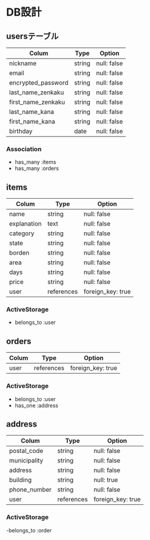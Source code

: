 # DB設計

##  usersテーブル

|     Colum          | Type   | Option      |
| -------------------|--------|-------------| 
| nickname           | string | null: false |
| email              | string | null: false |
| encrypted_password | string | null: false |
| last_name_zenkaku  | string | null: false |
| first_name_zenkaku | string | null: false |
| last_name_kana     | string | null: false |
| first_name_kana    | string | null: false |
| birthday           | date   | null: false |

### Association

- has_many :items
- has_many :orders

## items

| Colum       | Type          | Option            |
|-------------|---------------|-------------------|
| name        | string        | null: false       |
| explanation | text          | null: false       |
| category    | string        | null: false       |
| state       | string        | null: false       |
| borden      | string        | null: false       |
| area        | string        | null: false       | 
| days        | string        | null: false       |
| price       | string        | null: false       |
| user        | references    | foreign_key: true |

### ActiveStorage

- belongs_to :user

## orders

| Colum | Type      | Option            |
|-------|-----------|-------------------|
| user  |references | foreign_key: true |

### ActiveStorage

- belongs_to :user
- has_one :address

## address

| Colum        | Type       | Option            |
|--------------|------------|-------------------|
| postal_code  | string     | null: false       |
| municipality | string     | null: false       |
| address      | string     | null: false       |
| building     | string     | null: true        |
| phone_number | string     | null: false       |
| user         | references | foreign_key: true |

### ActiveStorage

-belongs_to :order